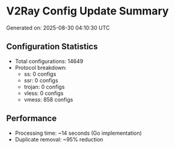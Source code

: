 # V2Ray Config Update Summary
Generated on: 2025-08-30 04:10:30 UTC

## Configuration Statistics
- Total configurations: 14649
- Protocol breakdown:
  - ss: 0 configs
  - ssr: 0 configs
  - trojan: 0 configs
  - vless: 0 configs
  - vmess: 858 configs

## Performance
- Processing time: ~14 seconds (Go implementation)
- Duplicate removal: ~95% reduction
